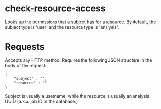 # check-resource-access

Looks up the permissions that a subject has for a resource. By default, the subject type is 'user' and the resource type is 'analysis'.

# Requests

Accepts any HTTP method. Requires the following JSON structure in the body of the request:

```
{
    "subject" : "",
    "resource" : ""
}
```

Subject is usually a username, while the resource is usually an analysis UUID (a.k.a. job ID in the database.)